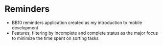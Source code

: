 Reminders
=========
- BB10 reminders application created as my introduction to mobile development
- Features, filtering by incomplete and complete status as the major focus to minimize the time spent on sorting tasks
